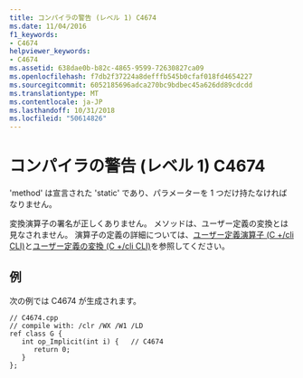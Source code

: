 ```yaml
---
title: コンパイラの警告 (レベル 1) C4674
ms.date: 11/04/2016
f1_keywords:
- C4674
helpviewer_keywords:
- C4674
ms.assetid: 638dae0b-b82c-4865-9599-72630827ca09
ms.openlocfilehash: f7db2f37224a8defffb545b0cfaf018fd4654227
ms.sourcegitcommit: 6052185696adca270bc9bdbec45a626dd89cdcdd
ms.translationtype: MT
ms.contentlocale: ja-JP
ms.lasthandoff: 10/31/2018
ms.locfileid: "50614826"
---
```

# <a name="compiler-warning-level-1-c4674"></a>コンパイラの警告 (レベル 1) C4674

'method' は宣言された 'static' であり、パラメーターを 1 つだけ持たなければなりません。

変換演算子の署名が正しくありません。 メソッドは、ユーザー定義の変換とは見なされません。 演算子の定義の詳細については、[ユーザー定義演算子 (C +/cli CLI)](../../dotnet/user-defined-operators-cpp-cli.md)と[ユーザー定義の変換 (C +/cli CLI)](../../dotnet/user-defined-conversions-cpp-cli.md)を参照してください。

## <a name="example"></a>例

次の例では C4674 が生成されます。

```
// C4674.cpp
// compile with: /clr /WX /W1 /LD
ref class G {
   int op_Implicit(int i) {   // C4674
      return 0;
   }
};
```

